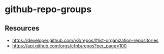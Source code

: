 github-repo-groups
==================

## Resources
- https://developer.github.com/v3/repos/#list-organization-repositories
- https://api.github.com/orgs/cfpb/repos?per_page=100
